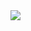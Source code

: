 <img align="left" src="https://github-readme-stats.vercel.app/api/top-langs/?username=rajkunamaneni&layout=compact&exclude_repo=LaTeXTutorial&hide=CSS,TeX,HTML&langs_count=6&hide_border=true&card_width=230&bg_color=0D1117&title_color=FFFFFF&text_color=FFFFFF&icon_color=FFFFFF"/> 
